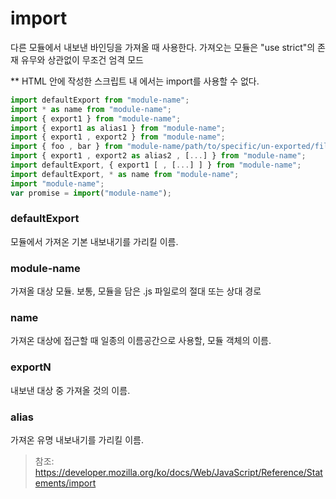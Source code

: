 # import

다른 모듈에서 내보낸 바인딩을 가져올 때 사용한다.
가져오는 모듈은 "use strict"의 존재 유무와 상관없이 무조건 엄격 모드

** HTML 안에 작성한 스크립트 내 에서는 import를 사용할 수 없다.

```js
import defaultExport from "module-name";
import * as name from "module-name";
import { export1 } from "module-name";
import { export1 as alias1 } from "module-name";
import { export1 , export2 } from "module-name";
import { foo , bar } from "module-name/path/to/specific/un-exported/file";
import { export1 , export2 as alias2 , [...] } from "module-name";
import defaultExport, { export1 [ , [...] ] } from "module-name";
import defaultExport, * as name from "module-name";
import "module-name";
var promise = import("module-name");
```
### defaultExport
모듈에서 가져온 기본 내보내기를 가리킬 이름.
### module-name
가져올 대상 모듈. 보통, 모듈을 담은 .js 파일로의 절대 또는 상대 경로
### name
가져온 대상에 접근할 때 일종의 이름공간으로 사용할, 모듈 객체의 이름.
### exportN
내보낸 대상 중 가져올 것의 이름.
### alias
가져온 유명 내보내기를 가리킬 이름.

> 참조: https://developer.mozilla.org/ko/docs/Web/JavaScript/Reference/Statements/import
